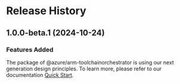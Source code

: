# Release History
    
## 1.0.0-beta.1 (2024-10-24)

### Features Added

The package of @azure/arm-toolchainorchestrator is using our next generation design principles. To learn more, please refer to our documentation [Quick Start](https://aka.ms/azsdk/js/mgmt/quickstart).
